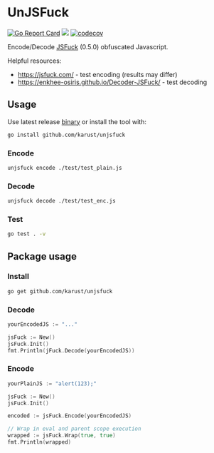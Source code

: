 # UnJSFuck
[![Go Report Card](https://goreportcard.com/badge/github.com/karust/openserp)](https://goreportcard.com/report/github.com/karust/openserp)
<a href="https://github.com/karust/unjsfuck/actions"><img src="https://github.com/karust/unjsfuck/actions/workflows/build_tests.yml/badge.svg"/></a>
[![codecov](https://codecov.io/gh/karust/unjsfuck/branch/main/graph/badge.svg?token=WJRP98YJCW)](https://codecov.io/gh/karust/unjsfuck)

Encode/Decode [JSFuck](https://github.com/aemkei/jsfuck/) (0.5.0) obfuscated Javascript.

Helpful resources:
* https://jsfuck.com/ - test encoding (results may differ)
* https://enkhee-osiris.github.io/Decoder-JSFuck/ - test decoding

## Usage
Use latest release [binary](https://github.com/karust/unjsfuck/releases) or install the tool with:
```sh
go install github.com/karust/unjsfuck
```

### Encode
```sh
unjsfuck encode ./test/test_plain.js
```

### Decode
```sh
unjsfuck decode ./test/test_enc.js
```

### Test
```sh
go test . -v
```


## Package usage
### Install
```sh
go get github.com/karust/unjsfuck
```
### Decode
```go
yourEncodedJS := "..."

jsFuck := New()
jsFuck.Init()
fmt.Println(jFuck.Decode(yourEncodedJS))
```
### Encode
```go
yourPlainJS := "alert(123);"

jsFuck := New()
jsFuck.Init()

encoded := jsFuck.Encode(yourEncodedJS)

// Wrap in eval and parent scope execution
wrapped := jsFuck.Wrap(true, true) 
fmt.Println(wrapped)
```